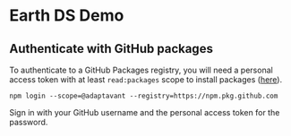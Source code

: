 # Earth DS Demo

## Authenticate with GitHub packages

To authenticate to a GitHub Packages registry, you will need a personal access token with at least `read:packages` scope to install packages ([here](https://github.com/settings/tokens/new)).

```shell
npm login --scope=@adaptavant --registry=https://npm.pkg.github.com
```

Sign in with your GitHub username and the personal access token for the password.
